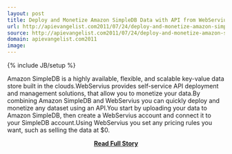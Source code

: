 ```yaml
---
layout: post
title: Deploy and Monetize Amazon SimpleDB Data with API from WebServius
url: http://apievangelist.com2011/07/24/deploy-and-monetize-amazon-simpledb-data-with-api-from-webservius/
source: http://apievangelist.com2011/07/24/deploy-and-monetize-amazon-simpledb-data-with-api-from-webservius/
domain: apievangelist.com2011
image: 
---
```

{% include JB/setup %}<p>Amazon SimpleDB is a highly available, flexible, and scalable key-value data store built in the clouds.WebServius provides self-service API deployment and management solutions, that allow you to monetize your data.By combining Amazon SimpleDB and WebServius you can quickly deploy and monetize any dataset using an API.You start by uploading your data to Amazon SimpleDB, then create a WebServius account and connect it to your SimpleDB account.Using WebServius you set any pricing rules you want, such as selling the data at $0.</p>
<center><p><a href="http://apievangelist.com2011/07/24/deploy-and-monetize-amazon-simpledb-data-with-api-from-webservius/" style='padding:25px; font-sze:18px; font-weight: bold;'>Read Full Story</a></p></center>
